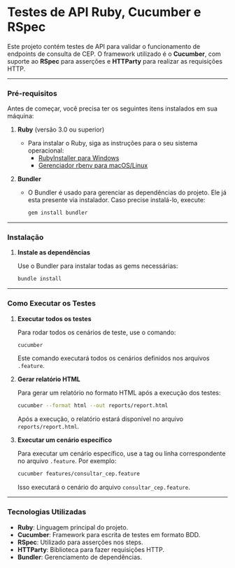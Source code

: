 # Testes de API Ruby, Cucumber e RSpec

Este projeto contém testes de API para validar o funcionamento de endpoints de consulta de CEP. O framework utilizado é o **Cucumber**, com suporte ao **RSpec** para asserções e **HTTParty** para realizar as requisições HTTP.

---

### Pré-requisitos

Antes de começar, você precisa ter os seguintes itens instalados em sua máquina:

1. **Ruby** (versão 3.0 ou superior)
   - Para instalar o Ruby, siga as instruções para o seu sistema operacional:
     - [RubyInstaller para Windows](https://rubyinstaller.org/)
     - [Gerenciador rbenv para macOS/Linux](https://github.com/rbenv/rbenv)

2. **Bundler**
   - O Bundler é usado para gerenciar as dependências do projeto. 
   Ele já esta presente via instalador. Caso precise instalá-lo, execute:
     ```bash
     gem install bundler
     ```

---

### Instalação

1. **Instale as dependências**

   Use o Bundler para instalar todas as gems necessárias:

   ```bash
   bundle install
   ```

---

### Como Executar os Testes

1. **Executar todos os testes**

   Para rodar todos os cenários de teste, use o comando:

   ```bash
   cucumber
   ```

   Este comando executará todos os cenários definidos nos arquivos `.feature`.

2. **Gerar relatório HTML**

   Para gerar um relatório no formato HTML após a execução dos testes:

   ```bash
   cucumber --format html --out reports/report.html
   ```

   Após a execução, o relatório estará disponível no arquivo `reports/report.html`.

3. **Executar um cenário específico**

   Para executar um cenário específico, use a tag ou linha correspondente no arquivo `.feature`. Por exemplo:

   ```bash
   cucumber features/consultar_cep.feature
   ```

   Isso executará o cenário do arquivo `consultar_cep.feature`.

---

### Tecnologias Utilizadas

- **Ruby**: Linguagem principal do projeto.
- **Cucumber**: Framework para escrita de testes em formato BDD.
- **RSpec**: Utilizado para asserções nos steps.
- **HTTParty**: Biblioteca para fazer requisições HTTP.
- **Bundler**: Gerenciamento de dependências.